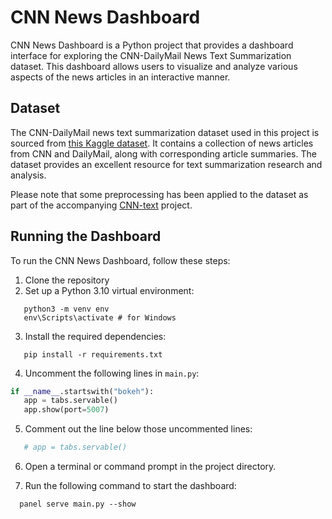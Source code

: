 # CNN News Dashboard

CNN News Dashboard is a Python project that provides a dashboard interface for exploring the CNN-DailyMail News Text Summarization dataset. This dashboard allows users to visualize and analyze various aspects of the news articles in an interactive manner.

## Dataset

The CNN-DailyMail news text summarization dataset used in this project is sourced from [this Kaggle dataset](https://www.kaggle.com/datasets/gowrishankarp/newspaper-text-summarization-cnn-dailymail). It contains a collection of news articles from CNN and DailyMail, along with corresponding article summaries. The dataset provides an excellent resource for text summarization research and analysis.

Please note that some preprocessing has been applied to the dataset as part of the accompanying [CNN-text](https://github.com/rombeii/CNN-text) project.

## Running the Dashboard

To run the CNN News Dashboard, follow these steps:

1. Clone the repository
2. Set up a Python 3.10 virtual environment:
```shell
   python3 -m venv env
   env\Scripts\activate # for Windows
```
3. Install the required dependencies:
```shell
   pip install -r requirements.txt
```
4. Uncomment the following lines in `main.py`:
```python
if __name__.startswith("bokeh"):
   app = tabs.servable()
   app.show(port=5007)
```
5. Comment out the line below those uncommented lines:   
```python
   # app = tabs.servable()
```
6.  Open a terminal or command prompt in the project directory.
    
7.  Run the following command to start the dashboard:
 ```shell
   panel serve main.py --show
```